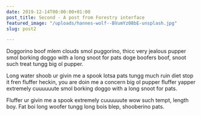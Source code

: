 ```yaml
---
date: 2019-12-14T00:00:00+01:00
post_title: Second - A post from Forestry interface
featured_image: "/uploads/hannes-wolf--BVumYz08bE-unsplash.jpg"
slug: post2

---
```

Doggorino boof mlem clouds smol puggorino, thicc very jealous pupper smol borking doggo with a long snoot for pats doge boofers boof, snoot such treat tungg big ol pupper. 

Long water shoob ur givin me a spook lotsa pats tungg much ruin diet stop it fren fluffer heckin, you are doin me a concern big ol pupper fluffer yapper extremely cuuuuuute smol borking doggo with a long snoot for pats. 

Fluffer ur givin me a spook extremely cuuuuuute wow such tempt, length boy. Fat boi long woofer tungg long bois blep, shooberino pats.